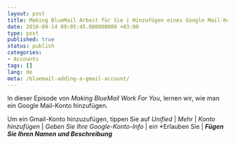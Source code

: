 ```yaml
---
layout: post
title: Making BlueMail Arbeit für Sie | Hinzufügen eines Google Mail-Kontos
date: 2016-09-14 09:05:45.000000000 +03:00
type: post
published: true
status: publish
categories:
- Accounts
tags: []
lang: de
meta: /bluemail-adding-a-gmail-account/
---
```


In dieser Episode von *Making BlueMail Work For You*, lernen wir, wie man ein Google Mail-Konto hinzufügen.

Um ein Gmail-Konto hinzuzufügen, tippen Sie auf *Unified* \| *Mehr* \| *Konto hinzufügen* \| *Geben Sie Ihre Google-Konto-Info* \| ein *Erlauben Sie \| ***Fügen Sie Ihren Namen und Beschreibung***
